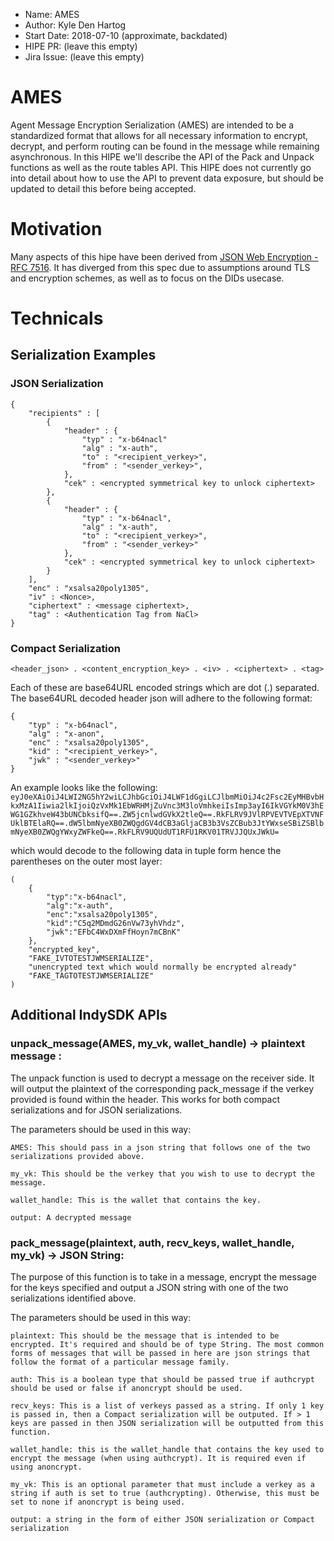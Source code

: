 - Name: AMES
- Author: Kyle Den Hartog
- Start Date: 2018-07-10 (approximate, backdated)
- HIPE PR: (leave this empty)
- Jira Issue: (leave this empty)

# AMES
[summary]: #summary

Agent Message Encryption Serialization (AMES) are intended to be a standardized format that allows for all necessary information to encrypt, decrypt, and perform routing can be found in the message while remaining asynchronous. In this HIPE we'll describe the API of the Pack and Unpack functions as well as the route tables API. This HIPE does not currently go into detail about how to use the API to prevent data exposure, but should be updated to detail this before being accepted.

# Motivation
[motivation]: #motivation

Many aspects of this hipe have been derived from [JSON Web Encryption - RFC 7516](https://tools.ietf.org/html/rfc7516). It has diverged from this spec due to assumptions around TLS and encryption schemes, as well as to focus on the DIDs usecase. 

# Technicals

## Serialization Examples

### JSON Serialization

```
{
    "recipients" : [
        {
            "header" : { 
                "typ" : "x-b64nacl"
                "alg" : "x-auth", 
                "to" : "<recipient_verkey>", 
                "from" : "<sender_verkey>",
            },
            "cek" : <encrypted symmetrical key to unlock ciphertext>
        },
        {    
            "header" : { 
                "typ" : "x-b64nacl",
                "alg" : "x-auth",
                "to" : "<recipient_verkey>",
                "from" : "<sender_verkey>"
            },
            "cek" : <encrypted symmetrical key to unlock ciphertext>
        }
    ],
    "enc" : "xsalsa20poly1305",
    "iv" : <Nonce>,
    "ciphertext" : <message ciphertext>,
    "tag" : <Authentication Tag from NaCl>
}
```

### Compact Serialization
` <header_json> . <content_encryption_key> . <iv> . <ciphertext> . <tag> `

Each of these are base64URL encoded strings which are dot (.) separated. 
The base64URL decoded header json will adhere to the following format:

```
{
    "typ" : "x-b64nacl",
    "alg" : "x-anon",
	"enc" : "xsalsa20poly1305",
	"kid" : "<recipient_verkey>",
	"jwk" : "<sender_verkey>" 
}
```

An example looks like the following:
`
eyJ0eXAiOiJ4LWI2NG5hY2wiLCJhbGciOiJ4LWF1dGgiLCJlbmMiOiJ4c2Fsc2EyMHBvbHkxMzA1Iiwia2lkIjoiQzVxMk1EbWRHMjZuVnc3M3loVmhkeiIsImp3ayI6IkVGYkM0V3hEWG1GZkhveW43bUNCbksifQ==.ZW5jcnlwdGVkX2tleQ==.RkFLRV9JVlRPVEVTVEpXTVNFUklBTElaRQ==.dW5lbmNyeXB0ZWQgdGV4dCB3aGljaCB3b3VsZCBub3JtYWxseSBiZSBlbmNyeXB0ZWQgYWxyZWFkeQ==.RkFLRV9UQUdUT1RFU1RKV01TRVJJQUxJWkU=
`

which would decode to the following data in tuple form hence the parentheses on the outer most layer:
```
(
    {
        "typ":"x-b64nacl",
        "alg":"x-auth",
        "enc":"xsalsa20poly1305",
        "kid":"C5q2MDmdG26nVw73yhVhdz",
        "jwk":"EFbC4WxDXmFfHoyn7mCBnK"
    },
    "encrypted_key",
    "FAKE_IVTOTESTJWMSERIALIZE",
    "unencrypted text which would normally be encrypted already"
    "FAKE_TAGTOTESTJWMSERIALIZE"
)
```

## Additional IndySDK APIs

### unpack_message(AMES, my_vk, wallet_handle) -> plaintext message :
The unpack function is used to decrypt a message on the receiver side. It will output the plaintext of the corresponding pack_message if the verkey provided is found within the header. This works for both compact serializations and for JSON serializations.

The parameters should be used in this way:

    AMES: This should pass in a json string that follows one of the two serializations provided above.

    my_vk: This should be the verkey that you wish to use to decrypt the message.

    wallet_handle: This is the wallet that contains the key.

    output: A decrypted message

### pack_message(plaintext, auth, recv_keys, wallet_handle, my_vk) -> JSON String:
The purpose of this function is to take in a message, encrypt the message for the keys specified and output a JSON string with one of the two serializations identified above.

The parameters should be used in this way:
    
    plaintext: This should be the message that is intended to be encrypted. It's required and should be of type String. The most common forms of messages that will be passed in here are json strings that follow the format of a particular message family.
    
    auth: This is a boolean type that should be passed true if authcrypt should be used or false if anoncrypt should be used.
    
    recv_keys: This is a list of verkeys passed as a string. If only 1 key is passed in, then a Compact serialization will be outputed. If > 1 keys are passed in then JSON serialization will be outputted from this function.

    wallet_handle: this is the wallet_handle that contains the key used to encrypt the message (when using authcrypt). It is required even if using anoncrypt.

    my_vk: This is an optional parameter that must include a verkey as a string if auth is set to true (authcrypting). Otherwise, this must be set to none if anoncrypt is being used.  

    output: a string in the form of either JSON serialization or Compact serialization
